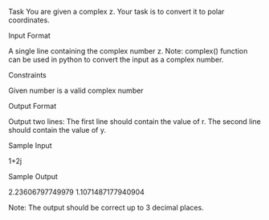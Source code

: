 Task
You are given a complex z. Your task is to convert it to polar coordinates.

Input Format

A single line containing the complex number z. Note: complex() function can be used in python to convert the input as a complex number.

Constraints

Given number is a valid complex number

Output Format

Output two lines:
The first line should contain the value of r.
The second line should contain the value of y.

Sample Input

  1+2j

Sample Output

 2.23606797749979 
 1.1071487177940904

Note: The output should be correct up to 3 decimal places.